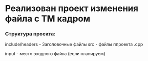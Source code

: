 # Реализован проект изменения файла с ТМ кадром

### Структура проекта:

include/headers - Заголовочные файлы
src - файлы ппроекта .cpp

input - место входного файла (если планируем)
